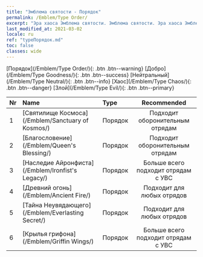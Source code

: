 ```yaml
---
title: "Эмблема святости - Порядок"
permalink: /Emblem/Type Order/
excerpt: "Эра хаоса Эмблема святости. Эмблема святости. Эра хаоса Эмблема святости Порядок. Эра хаоса Порядок"
last_modified_at: 2021-03-02
locale: ru
ref: "typeПорядок.md"
toc: false
classes: wide
---
```


  [Порядок](/Emblem/Type Order/){: .btn .btn--warning}   [Добро](/Emblem/Type Goodness/){: .btn .btn--success}   [Нейтральный](/Emblem/Type Neutral/){: .btn .btn--info}   [Хаос](/Emblem/Type Chaos/){: .btn .btn--danger}   [Злой](/Emblem/Type Evil/){: .btn .btn--primary} 

  |  Nr  |             Name            |    Type    |   Recommended   |
  |:-----|:----------------------------|:-----------|:---------------:|
  | 1 | [Святилище Космоса](/Emblem/Sanctuary of Kosmos/) | Порядок | Подходит оборонительным отрядам | 
  | 2 | [Благословение](/Emblem/Queen's Blessing/) | Порядок | Подходит оборонительным отрядам | 
  | 3 | [Наследие Айронфиста](/Emblem/Ironfist's Legacy/) | Порядок | Больше всего подходит отрядам с УВС | 
  | 4 | [Древний огонь](/Emblem/Ancient Fire/) | Порядок | Подходит для любых отрядов | 
  | 5 | [Тайна Неувядающего](/Emblem/Everlasting Secret/) | Порядок | Подходит для любых отрядов | 
  | 6 | [Крылья грифона](/Emblem/Griffin Wings/) | Порядок | Больше всего подходит отрядам с УВС | 
